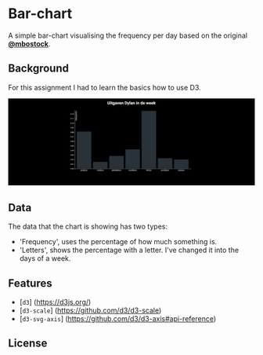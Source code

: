 # Bar-chart

A simple bar-chart visualising the frequency per day based on the original [**@mbostock**][block-author].

## Background

For this assignment I had to learn the basics how to use D3.

![preview][cover]

## Data

The data that the chart is showing has two types:

* 'Frequency', uses the percentage of how much something is.
* 'Letters', shows the percentage with a letter. I've changed it into the days of a week.

## Features

* [`d3`] (https://d3js.org/)
* [`d3-scale`] (https://github.com/d3/d3-scale)
* [`d3-svg-axis`] (https://github.com/d3/d3-axis#api-reference)

## License

[block-author]: https://bl.ocks.org/Caged

[cover]: preview.png
